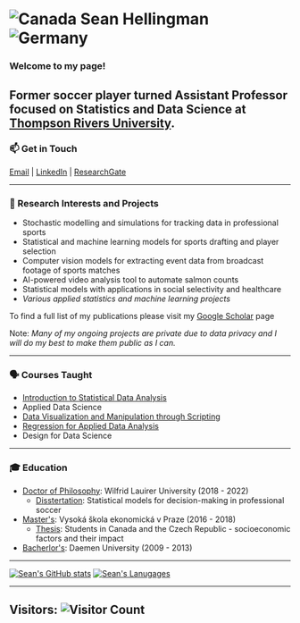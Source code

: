 # ![Canada](https://raw.githubusercontent.com/stevenrskelton/flag-icon/master/png/16/country-4x3/ca.png "Canada") Sean Hellingman  ![Germany](https://raw.githubusercontent.com/stevenrskelton/flag-icon/master/png/16/country-4x3/de.png "Germany")

### Welcome to my page! 



Former soccer player turned Assistant Professor focused on Statistics and Data Science at [Thompson Rivers University](https://www.tru.ca/science/departments/math.html).
---
### 📫 Get in Touch

[Email](mailto:shellingman@tru.ca) | [LinkedIn](https://www.linkedin.com/in/sean-hellingman/) | [ResearchGate](https://www.researchgate.net/profile/Sean-Hellingman-2) 

---
### 🔬 Research Interests and Projects

- Stochastic modelling and simulations for tracking data in professional sports
- Statistical and machine learning models for sports drafting and player selection
- Computer vision models for extracting event data from broadcast footage of sports matches
- AI-powered video analysis tool to automate salmon counts
- Statistical models with applications in social selectivity and healthcare
- *Various applied statistics and machine learning projects*

To find a full list of my publications please visit my [Google Scholar](https://scholar.google.ca/citations?hl=en&user=W1MeYrQAAAAJ) page

Note: *Many of my ongoing projects are private due to data privacy and I will do my best to make them public as I can.*

---

### 🗣 Courses Taught
- [Introduction to Statistical Data Analysis](https://github.com/shellingman/Introduction-to-Statistical-Data-Analysis)
- Applied Data Science
- [Data Visualization and Manipulation through Scripting](https://github.com/shellingman/Data-Visualization-and-Manipulation-through-Scripting)
- [Regression for Applied Data Analysis](https://github.com/shellingman/Regression-for-Applied-Data-Analysis)
- Design for Data Science

---

### 🎓 Education

- [Doctor of Philosophy](https://students.wlu.ca/programs/science/mathematical-and-statistical-modelling/index.html): Wilfrid Lauirer University (2018 - 2022)
    - [Disstertation](https://scholars.wlu.ca/etd/2528/): Statistical models for decision-making in professional soccer
- [Master's](https://fis.vse.cz/english/about/about-the-programmes/economic-data-analysis/): Vysoká škola ekonomická v Praze (2016 - 2018)
  - [Thesis](https://vskp.vse.cz/english/73810_students-in-canada-and-the-czech-republic-socioeconomic-factors-and-their-impact??page=443): Students in Canada and the Czech Republic - socioeconomic factors and their impact
- [Bacherlor's](https://www.daemen.edu/academics/college-arts-sciences-education/mathematics/mathematics): Daemen University (2009 - 2013)

---




[![Sean's GitHub stats](https://github-readme-stats.vercel.app/api?username=shellingman&show_icons=true&include_all_commits=true&theme=swift&hide_border=true&count_private=true)](https://github.com/shellingman/shellingman)  [![Sean's Lanugages](https://github-readme-stats.vercel.app/api/top-langs/?username=shellingman&layout=donut&theme=vision-friendly-dark)](https://github.com/shellingman/shellingman)


---

## Visitors:  ![Visitor Count](https://profile-counter.glitch.me/{shellingman}/count.svg)
